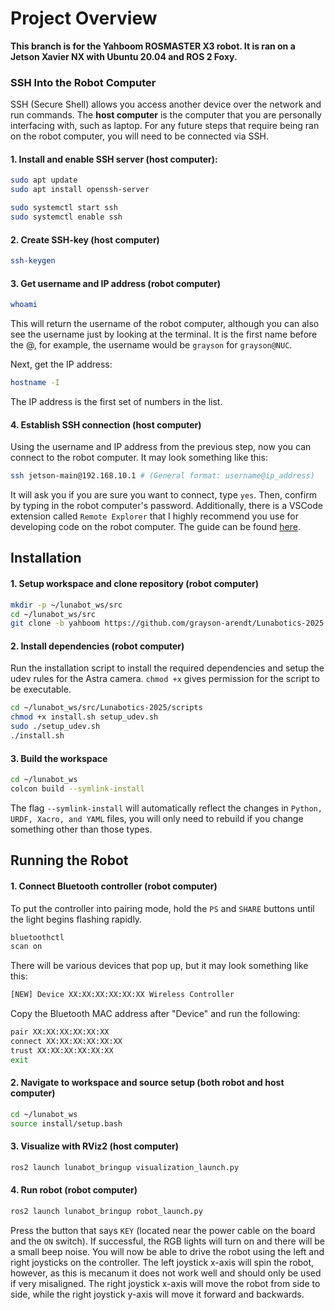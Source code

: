# Project Overview

**This branch is for the Yahboom ROSMASTER X3 robot. It is ran on a Jetson Xavier NX with Ubuntu 20.04 and ROS 2 Foxy.**

### SSH Into the Robot Computer

SSH (Secure Shell) allows you access another device over the network and run commands. The **host computer** is the computer that you are personally interfacing with, such as laptop. For any future steps that require being ran on the robot computer, you will need to be connected via SSH.

#### 1. Install and enable SSH server (host computer):
```bash
sudo apt update
sudo apt install openssh-server

sudo systemctl start ssh
sudo systemctl enable ssh
```

#### 2. Create SSH-key (host computer)

```bash
ssh-keygen
```

#### 3. Get username and IP address (robot computer)

```bash
whoami
```
This will return the username of the robot computer, although you can also see the username just by looking at the terminal. It is the first name before the @, for example, the username would be `grayson` for `grayson@NUC`.

Next, get the IP address:
```bash
hostname -I
```

The IP address is the first set of numbers in the list.

#### 4. Establish SSH connection (host computer)

Using the username and IP address from the previous step, now you can connect to the robot computer. It may look something like this:

```bash
ssh jetson-main@192.168.10.1 # (General format: username@ip_address)
```
It will ask you if you are sure you want to connect, type `yes`. Then, confirm by typing in the robot computer's password. Additionally, there is a VSCode extension called `Remote Explorer` that I highly recommend you use for developing code on the robot computer. The guide can be found [here](https://code.visualstudio.com/docs/remote/ssh#_connect-to-a-remote-host).

## Installation

#### 1. Setup workspace and clone repository (robot computer)

```bash
mkdir -p ~/lunabot_ws/src
cd ~/lunabot_ws/src
git clone -b yahboom https://github.com/grayson-arendt/Lunabotics-2025.git
```

#### 2. Install dependencies (robot computer)

Run the installation script to install the required dependencies and setup the udev rules for the Astra camera. `chmod +x` gives permission for the script to be executable.

```bash
cd ~/lunabot_ws/src/Lunabotics-2025/scripts
chmod +x install.sh setup_udev.sh
sudo ./setup_udev.sh
./install.sh
```

#### 3. Build the workspace

```bash
cd ~/lunabot_ws
colcon build --symlink-install
```

The flag `--symlink-install` will automatically reflect the changes in `Python, URDF, Xacro, and YAML` files, you will only need to rebuild if you change something other than those types.

## Running the Robot

#### 1. Connect Bluetooth controller (robot computer)

To put the controller into pairing mode, hold the `PS` and `SHARE` buttons until the light begins flashing rapidly.

```bash
bluetoothctl
scan on
```
There will be various devices that pop up, but it may look something like this:
```bash
[NEW] Device XX:XX:XX:XX:XX:XX Wireless Controller
```
Copy the Bluetooth MAC address after "Device" and run the following:

```bash
pair XX:XX:XX:XX:XX:XX
connect XX:XX:XX:XX:XX:XX
trust XX:XX:XX:XX:XX:XX
exit
```

#### 2. Navigate to workspace and source setup (both robot and host computer)

```bash
cd ~/lunabot_ws
source install/setup.bash
```

#### 3. Visualize with RViz2 (host computer)

```bash
ros2 launch lunabot_bringup visualization_launch.py
```

#### 4. Run robot (robot computer)

```bash
ros2 launch lunabot_bringup robot_launch.py
```

Press the button that says `KEY` (located near the power cable on the board and the `ON` switch). If successful, the RGB lights will turn on and there will be a small beep noise. You will now be able to drive the robot using the left and right joysticks on the controller. The left joystick x-axis will spin the robot, however, as this is mecanum it does not work well and should only be used if very misaligned. The right joystick x-axis will move the robot from side to side, while the right joystick y-axis will move it forward and backwards.
